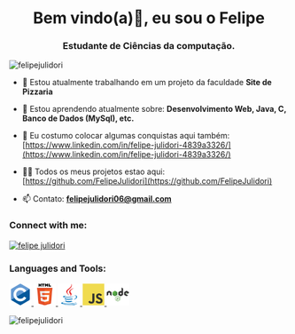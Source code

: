 <h1 align="center">Bem vindo(a)👋, eu sou o Felipe</h1>
<h3 align="center">Estudante de Ciências da computação.</h3>

<p align="left"> <img src="https://komarev.com/ghpvc/?username=felipejulidori&label=Profile%20views&color=0e75b6&style=flat" alt="felipejulidori" /> </p>

- 🔭 Estou atualmente trabalhando em um projeto da faculdade **Site de Pizzaria**

- 🌱 Estou aprendendo atualmente sobre: **Desenvolvimento Web, Java, C, Banco de Dados (MySql), etc.**

- 📝 Eu costumo colocar algumas conquistas aqui também: [https://www.linkedin.com/in/felipe-julidori-4839a3326/](https://www.linkedin.com/in/felipe-julidori-4839a3326/)

- 👨‍💻 Todos os meus projetos estao aqui: [https://github.com/FelipeJulidori](https://github.com/FelipeJulidori)

- 📫 Contato: **felipejulidori06@gmail.com**

<h3 align="left">Connect with me:</h3>
<p align="left">
<a href="https://linkedin.com/in/felipe julidori" target="blank"><img align="center" src="https://raw.githubusercontent.com/rahuldkjain/github-profile-readme-generator/master/src/images/icons/Social/linked-in-alt.svg" alt="felipe julidori" height="30" width="40" /></a>
</p>

<h3 align="left">Languages and Tools:</h3>
<p align="left"> <a href="https://www.cprogramming.com/" target="_blank" rel="noreferrer"> <img src="https://raw.githubusercontent.com/devicons/devicon/master/icons/c/c-original.svg" alt="c" width="40" height="40"/> </a> <a href="https://www.w3.org/html/" target="_blank" rel="noreferrer"> <img src="https://raw.githubusercontent.com/devicons/devicon/master/icons/html5/html5-original-wordmark.svg" alt="html5" width="40" height="40"/> </a> <a href="https://www.java.com" target="_blank" rel="noreferrer"> <img src="https://raw.githubusercontent.com/devicons/devicon/master/icons/java/java-original.svg" alt="java" width="40" height="40"/> </a> <a href="https://developer.mozilla.org/en-US/docs/Web/JavaScript" target="_blank" rel="noreferrer"> <img src="https://raw.githubusercontent.com/devicons/devicon/master/icons/javascript/javascript-original.svg" alt="javascript" width="40" height="40"/> </a> <a href="https://nodejs.org" target="_blank" rel="noreferrer"> <img src="https://raw.githubusercontent.com/devicons/devicon/master/icons/nodejs/nodejs-original-wordmark.svg" alt="nodejs" width="40" height="40"/> </a> </p>

<p><img align="center" src="https://github-readme-stats.vercel.app/api/top-langs?username=felipejulidori&show_icons=true&locale=en&layout=compact" alt="felipejulidori" /></p>
